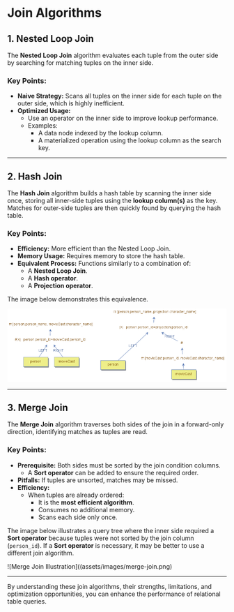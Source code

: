 # Join Algorithms 

## 1. **Nested Loop Join**
The **Nested Loop Join** algorithm evaluates each tuple from the outer side by searching for matching tuples on the inner side.

### **Key Points:**
- **Naive Strategy:** Scans all tuples on the inner side for each tuple on the outer side, which is highly inefficient.
- **Optimized Usage:**  
  - Use an operator on the inner side to improve lookup performance.  
  - Examples:
    - A data node indexed by the lookup column.
    - A materialized operation using the lookup column as the search key.

---

## 2. **Hash Join**
The **Hash Join** algorithm builds a hash table by scanning the inner side once, storing all inner-side tuples using the **lookup column(s)** as the key. Matches for outer-side tuples are then quickly found by querying the hash table.

### **Key Points:**
- **Efficiency:** More efficient than the Nested Loop Join.
- **Memory Usage:** Requires memory to store the hash table.
- **Equivalent Process:** Functions similarly to a combination of:
  - A **Nested Loop Join**.
  - A **Hash operator**.
  - A **Projection operator**.

The image below demonstrates this equivalence.

![Hash Join Illustration](assets/images/hash-join.png)

---

## 3. **Merge Join**
The **Merge Join** algorithm traverses both sides of the join in a forward-only direction, identifying matches as tuples are read.

### **Key Points:**
- **Prerequisite:** Both sides must be sorted by the join condition columns.
  - A **Sort operator** can be added to ensure the required order.
- **Pitfalls:** If tuples are unsorted, matches may be missed.
- **Efficiency:** 
  - When tuples are already ordered:
    - It is the **most efficient algorithm**.
    - Consumes no additional memory.
    - Scans each side only once.

The image below illustrates a query tree where the inner side required a **Sort operator** because tuples were not sorted by the join column (`person_id`). If a **Sort operator** is necessary, it may be better to use a different join algorithm.

![Merge Join Illustration]((assets/images/merge-join.png)

---

By understanding these join algorithms, their strengths, limitations, and optimization opportunities, you can enhance the performance of relational table queries.
